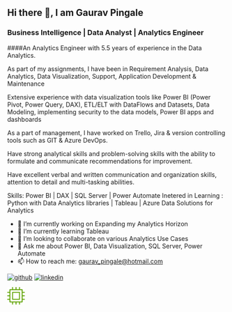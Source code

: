 ## Hi there 👋, I am Gaurav Pingale
### Business Intelligence | Data Analyst | Analytics Engineer

####An Analytics Engineer with 5.5 years of experience in the Data Analytics.

As part of my assignments, I have been in Requirement Analysis, Data Analytics, Data Visualization, Support, Application Development & Maintenance

Extensive experience with data visualization tools like Power BI (Power Pivot, Power Query, DAX), ETL/ELT with DataFlows and Datasets, Data Modeling, implementing security to the data models, Power BI apps and dashboards

As a part of management, I have worked on Trello, Jira & version controlling tools such as GIT & Azure DevOps.

Have strong analytical skills and problem-solving skills with the ability to formulate and communicate recommendations for improvement.

Have excellent verbal and written communication and organization skills, attention to detail and multi-tasking abilities.

Skills: Power BI | DAX | SQL Server | Power Automate 
Inetered in Learning : Python with Data Analytics libraries | Tableau | Azure Data Solutions for Analytics

- 🔭 I’m currently working on Expanding my Analytics Horizon 
- 🌱 I’m currently learning Tableau 
- 👯 I’m looking to collaborate on various Analytics Use Cases 
- 💬 Ask me about Power BI, Data Visualization, SQL Server, Power Automate 
- 📫 How to reach me: gaurav_pingale@hotmail.com 


[<img src='https://cdn.jsdelivr.net/npm/simple-icons@3.0.1/icons/github.svg' alt='github' height='40'>](https://github.com/dev-gauravpingale)  [<img src='https://cdn.jsdelivr.net/npm/simple-icons@3.0.1/icons/linkedin.svg' alt='linkedin' height='40'>](https://www.linkedin.com/in/https://www.linkedin.com/in/gauravpingale//)  

<a href='https://docs.github.com/en/developers'><img src='https://raw.githubusercontent.com/acervenky/animated-github-badges/master/assets/devbadge.gif' width='40' height='40'></a> 

